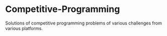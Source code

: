 # Competitive-Programming
Solutions of competitive programming problems of various challenges from various platforms. 

